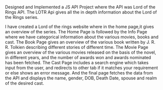 Designed and Implemented a JS API Project where the API was Lord of the Rings API​.
The LOTR Api gives all the in depth information about the Lord of the Rings series.

I have created a Lord of the rings website where in the home page,it gives an overview of the series. 
The Home Page is followed by the Info Page where we have categorical information about the various movies, books and cast.
The Book Page gives an overview of the various book written by J. R. R. Tolkien describing different stories of different time.
The Movie Page gives an overview of the various movies released on the basis of the novel, in different years, and the number of awards won and awards nominated has been fetched.
The Cast Page includes a search engine which takes input from the user, and  redirects to other tab if it matches your requirement or else shows an error message.
And the final page fetches the data from the API and displays the name, gender, DOB, Death Date, spouse and realm of the desired cast.
